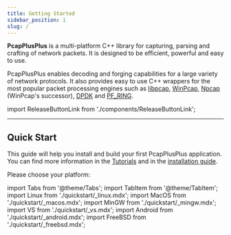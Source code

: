 ```yaml
---
title: Getting Started
sidebar_position: 1
slug: /
---
```


__PcapPlusPlus__ is a multi-platform C++ library for capturing, parsing and crafting of network packets. It is designed to be efficient, powerful and easy to use.

PcapPlusPlus enables decoding and forging capabilities for a large variety of network protocols. It also provides easy to use C++ wrappers for the most popular packet processing engines such as [libpcap](https://www.tcpdump.org/), [WinPcap](https://www.winpcap.org/), [Npcap](https://nmap.org/npcap/) (WinPcap's successor), [DPDK](https://www.dpdk.org/) and [PF_RING](https://www.ntop.org/products/packet-capture/pf_ring/).

import ReleaseButtonLink from './components/ReleaseButtonLink';

<ReleaseButtonLink/>

---

## Quick Start

This guide will help you install and build your first PcapPlusPlus application. You can find more information in the [Tutorials](/docs/tutorials/intro) and in the [installation guide](/docs/install).

Please choose your platform:

import Tabs from '@theme/Tabs';
import TabItem from '@theme/TabItem';
import Linux from './quickstart/_linux.mdx';
import MacOS from './quickstart/_macos.mdx';
import MinGW from './quickstart/_mingw.mdx';
import VS from './quickstart/_vs.mdx';
import Android from './quickstart/_android.mdx';
import FreeBSD from './quickstart/_freebsd.mdx';

<Tabs>
  <TabItem value="Linux">
    <Linux/>
  </TabItem>
  <TabItem value="MacOS">
    <MacOS/>
  </TabItem>
  <TabItem value="Windows - MinGW">
    <MinGW/>
  </TabItem>
  <TabItem value="Windows - Visual Studio">
    <VS/>
  </TabItem>
  <TabItem value="Android">
    <Android/>
  </TabItem>
  <TabItem value="FreeBSD">
    <FreeBSD/>
  </TabItem>
</Tabs>